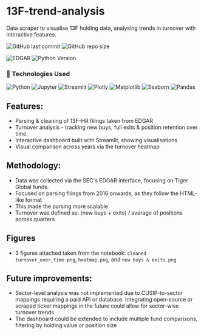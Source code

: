 # 13F-trend-analysis
Data scraper to visualise 13F holding data, analysing trends in turnover with interactive features.

![GitHub last commit](https://img.shields.io/github/last-commit/087narain/13F-trend-analysis)
![GitHub repo size](https://img.shields.io/github/repo-size/087narain/13F-trend-analysis)

![EDGAR](https://img.shields.io/badge/Data%20Source-SEC%20EDGAR-blue)
![Python Version](https://img.shields.io/badge/Python-3.9+-blue.svg)

### 🚀 Technologies Used

![Python](https://img.shields.io/badge/Python-3670A0?style=for-the-badge&logo=python&logoColor=white)
![Jupyter](https://img.shields.io/badge/Jupyter-F37626?style=for-the-badge&logo=Jupyter&logoColor=white)
![Streamlit](https://img.shields.io/badge/Streamlit-FF4B4B?style=for-the-badge&logo=streamlit&logoColor=white)
![Plotly](https://img.shields.io/badge/Plotly-3F4F75?style=for-the-badge&logo=plotly&logoColor=white)
![Matplotlib](https://img.shields.io/badge/Matplotlib-007ACC?style=for-the-badge&logo=matplotlib&logoColor=white)
![Seaborn](https://img.shields.io/badge/Seaborn-7CBAFF?style=for-the-badge)
![Pandas](https://img.shields.io/badge/Pandas-150458?style=for-the-badge&logo=pandas&logoColor=white)

## Features:
- Parsing & cleaning of 13F-HR filings taken from EDGAR 
- Turnover analysis - tracking new buys, full exits & position retention over time.
- Interactive dashboard built with Streamlit, showing visualisations
- Visual comparison across years via the turnover heatmap

## Methodology:
- Data was collected via the SEC's EDGAR interface, focusing on Tiger Global funds.
- Focused on parsing filings from 2016 onwards, as they follow the HTML-like format 
- This made the parsing more scalable
- Turnover was defined as: (new buys + exits) / average of positions across quarters

## Figures
- 3 figures attached taken from the notebook: `cleaned turnover_over_time.png`, `heatmap.png`, and `new buys & exits.png`

## Future improvements:
- Sector-level analysis was not implemented due to CUSIP-to-sector mappings requiring a paid API or database. Integrating open-source or scraped ticker mappings in the future could allow for sector-wise turnover trends.
- The dashboard could be extended to include multiple fund comparisons, filtering by holding value or position size
